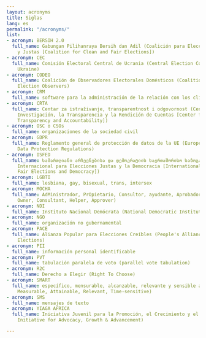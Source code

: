 ```yaml
---
layout: acronyms
title: Siglas
lang: es
permalink: "/acronyms/"
list:
- acronym: BERSIH 2.0
  full_name: Gabungan Pilihanraya Bersih dan Adil (Coalición para Elecciones Limpias
    y Justas [Coalition for Clean and Fair Elections])
- acronym: CEC
  full_name: Comisión Electoral Central de Ucrania (Central Election Commission of
    Ukraine)
- acronym: CODEO
  full_name: Coalición de Observadores Electorales Domésticos (Coalition of Domestic
    Election Observers)
- acronym: CRM
  full_name: software para la administración de la relación con los clientes
- acronym: CRTA
  full_name: Centar za istraživanje, transparentnost i odgovornost (Centro para la
    Investigación, la Transparencia y la Rendición de Cuentas [Center for Research,
    Transparency and Accountability])
- acronym: OSC o CSOs
  full_name: organizaciones de la sociedad civil
- acronym: GDPR
  full_name: Reglamento general de protección de datos de la UE (European Union General
    Data Protection Regulations)
- acronym: ISFED
  full_name: სამართლიანი არჩევნებისა და დემოკრატიის საერთაშორისო საზოგადოება (Sociedad
    Internacional para Elecciones Justas y la Democracia [International Society for
    Fair Elections and Democracy])
- acronym: LGBTI
  full_name: lesbiana, gay, bisexual, trans, intersex
- acronym: MOCHA
  full_name: AdMinistrador, PrOpietario, Consultor, ayudante, Aprobador (Manager,
    Owner, Consultant, Helper, Approver)
- acronym: NDI
  full_name: Instituto Nacional Demócrata (National Democratic Institute)
- acronym: NGO
  full_name: organización no gubernamental
- acronym: PACE
  full_name: Alianza Popular para Elecciones Creíbles (People's Alliance for Credible
    Elections)
- acronym: PII
  full_name: información personal identificable
- acronym: PVT
  full_name: tabulación paralela de voto (parallel vote tabulation)
- acronym: R2C
  full_name: Derecho a Elegir (Right To Choose)
- acronym: SMART
  full_name: específico, mensurable, alcanzable, relevante y sensible al tiempo (Specific,
    Measurable, Attainable, Relevant, Time-sensitive)
- acronym: SMS
  full_name: mensajes de texto
- acronym: YIAGA AFRICA
  full_name: Iniciativa Juvenil para la Promoción, el Crecimiento y el Progreso (Youth
    Initiative for Advocacy, Growth & Advancement)

---
```

